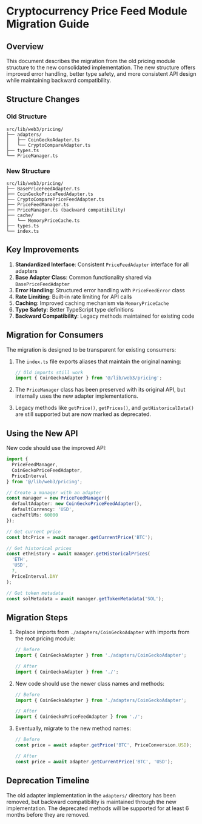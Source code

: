 # Cryptocurrency Price Feed Module Migration Guide

## Overview

This document describes the migration from the old pricing module structure to the new consolidated implementation. The new structure offers improved error handling, better type safety, and more consistent API design while maintaining backward compatibility.

## Structure Changes

### Old Structure
```
src/lib/web3/pricing/
├── adapters/
│   ├── CoinGeckoAdapter.ts
│   └── CryptoCompareAdapter.ts
├── types.ts
└── PriceManager.ts
```

### New Structure
```
src/lib/web3/pricing/
├── BasePriceFeedAdapter.ts
├── CoinGeckoPriceFeedAdapter.ts
├── CryptoComparePriceFeedAdapter.ts
├── PriceFeedManager.ts
├── PriceManager.ts (backward compatibility)
├── cache/
│   └── MemoryPriceCache.ts
├── types.ts
└── index.ts
```

## Key Improvements

1. **Standardized Interface**: Consistent `PriceFeedAdapter` interface for all adapters
2. **Base Adapter Class**: Common functionality shared via `BasePriceFeedAdapter`
3. **Error Handling**: Structured error handling with `PriceFeedError` class
4. **Rate Limiting**: Built-in rate limiting for API calls
5. **Caching**: Improved caching mechanism via `MemoryPriceCache`
6. **Type Safety**: Better TypeScript type definitions
7. **Backward Compatibility**: Legacy methods maintained for existing code

## Migration for Consumers

The migration is designed to be transparent for existing consumers:

1. The `index.ts` file exports aliases that maintain the original naming:
   ```typescript
   // Old imports still work
   import { CoinGeckoAdapter } from '@/lib/web3/pricing';
   ```

2. The `PriceManager` class has been preserved with its original API, but internally uses the new adapter implementations.

3. Legacy methods like `getPrice()`, `getPrices()`, and `getHistoricalData()` are still supported but are now marked as deprecated.

## Using the New API

New code should use the improved API:

```typescript
import { 
  PriceFeedManager, 
  CoinGeckoPriceFeedAdapter,
  PriceInterval 
} from '@/lib/web3/pricing';

// Create a manager with an adapter
const manager = new PriceFeedManager({
  defaultAdapter: new CoinGeckoPriceFeedAdapter(),
  defaultCurrency: 'USD',
  cacheTtlMs: 60000
});

// Get current price
const btcPrice = await manager.getCurrentPrice('BTC');

// Get historical prices
const ethHistory = await manager.getHistoricalPrices(
  'ETH', 
  'USD', 
  7, 
  PriceInterval.DAY
);

// Get token metadata
const solMetadata = await manager.getTokenMetadata('SOL');
```

## Migration Steps

1. Replace imports from `./adapters/CoinGeckoAdapter` with imports from the root pricing module:
   ```typescript
   // Before
   import { CoinGeckoAdapter } from './adapters/CoinGeckoAdapter';
   
   // After
   import { CoinGeckoAdapter } from './';
   ```

2. New code should use the newer class names and methods:
   ```typescript
   // Before
   import { CoinGeckoAdapter } from './adapters/CoinGeckoAdapter';
   
   // After
   import { CoinGeckoPriceFeedAdapter } from './';
   ```

3. Eventually, migrate to the new method names:
   ```typescript
   // Before
   const price = await adapter.getPrice('BTC', PriceConversion.USD);
   
   // After
   const price = await adapter.getCurrentPrice('BTC', 'USD');
   ```

## Deprecation Timeline

The old adapter implementation in the `adapters/` directory has been removed, but backward compatibility is maintained through the new implementation. The deprecated methods will be supported for at least 6 months before they are removed.